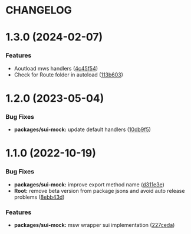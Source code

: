 # CHANGELOG

# 1.3.0 (2024-02-07)


### Features

* Aoutload mws handlers ([4c45f54](https://github.com/SUI-Components/sui/commit/4c45f54d4c9a7516a18dd3bddc0d521bb0cb2bb3))
* Check for Route folder in autoload ([113b603](https://github.com/SUI-Components/sui/commit/113b6039ae243200560b392b884ac6000c63d710))



# 1.2.0 (2023-05-04)


### Bug Fixes

* **packages/sui-mock:** update default handlers ([10db9f5](https://github.com/SUI-Components/sui/commit/10db9f585326a1d2622233ec6811735285fb8448))



# 1.1.0 (2022-10-19)


### Bug Fixes

* **packages/sui-mock:** improve export method name ([d311e3e](https://github.com/SUI-Components/sui/commit/d311e3e5bcc529367feee1c6ecd07a3a060d7dc3))
* **Root:** remove beta version from package jsons and avoid auto release problems ([8ebb43d](https://github.com/SUI-Components/sui/commit/8ebb43d641099e4ea182dfba0bc997e66af3cac9))


### Features

* **packages/sui-mock:** msw wrapper sui implementation ([227ceda](https://github.com/SUI-Components/sui/commit/227ceda2e248aff990c7170a536d86f8c80243fe))